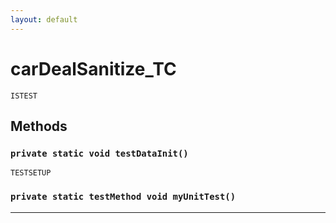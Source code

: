 ```yaml
---
layout: default
---
```

# carDealSanitize_TC

`ISTEST`
## Methods
### `private static void testDataInit()`

`TESTSETUP`
### `private static testMethod void myUnitTest()`
---
